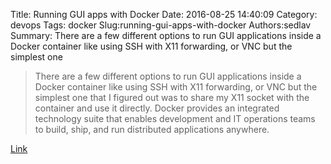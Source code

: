 Title: Running GUI apps with Docker
Date: 2016-08-25 14:40:09
Category: devops
Tags: docker
Slug:running-gui-apps-with-docker
Authors:sedlav
Summary: There are a few different options to run GUI applications inside a Docker container like using SSH with X11 forwarding, or VNC but the simplest one 

> There are a few different options to run GUI applications inside a Docker container like using SSH with X11 forwarding, or VNC but the simplest one that I figured out was to share my X11 socket with the container and use it directly.
Docker provides an integrated technology suite that enables development and IT operations teams to build, ship, and run distributed applications anywhere.

[Link](http://fabiorehm.com/blog/2014/09/11/running-gui-apps-with-docker/)
